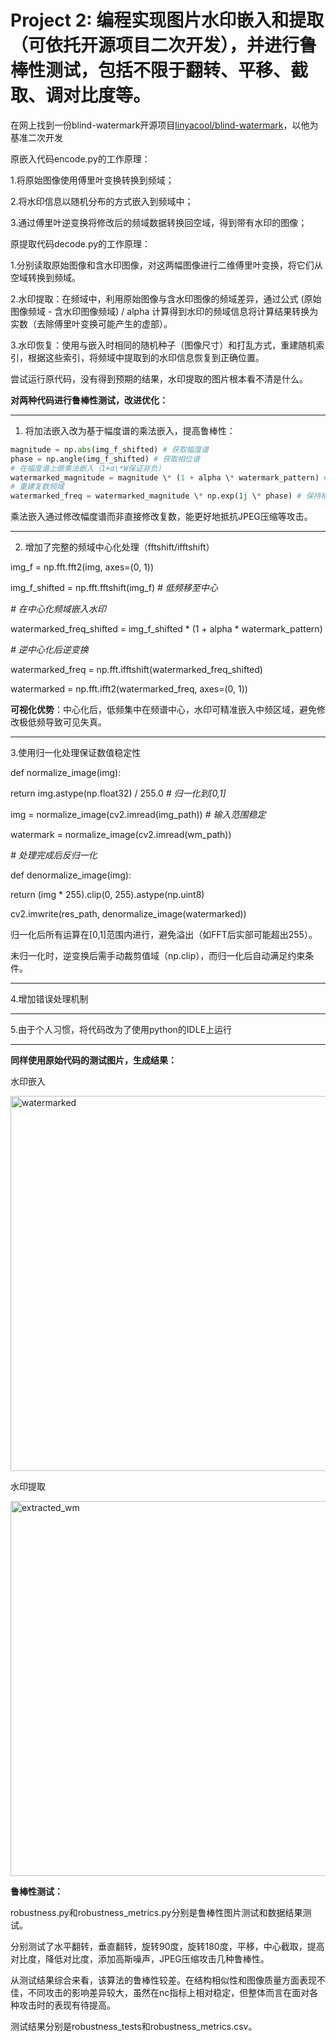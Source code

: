# **Project 2:** 编程实现图片水印嵌入和提取（可依托开源项目二次开发），并进行鲁棒性测试，包括不限于翻转、平移、截取、调对比度等。

在网上找到一份blind-watermark开源项目[linyacool/blind-watermark](https://github.com/linyacool/blind-watermark/tree/master)，以他为基准二次开发


原嵌入代码encode.py的工作原理：

1.将原始图像使用傅里叶变换转换到频域；

2.将水印信息以随机分布的方式嵌入到频域中；

3.通过傅里叶逆变换将修改后的频域数据转换回空域，得到带有水印的图像；


原提取代码decode.py的工作原理：

1.分别读取原始图像和含水印图像，对这两幅图像进行二维傅里叶变换，将它们从空域转换到频域。

2.水印提取：在频域中，利用原始图像与含水印图像的频域差异，通过公式 (原始图像频域 - 含水印图像频域) / alpha 计算得到水印的频域信息将计算结果转换为实数（去除傅里叶变换可能产生的虚部）。

3.水印恢复：使用与嵌入时相同的随机种子（图像尺寸）和打乱方式，重建随机索引，根据这些索引，将频域中提取到的水印信息恢复到正确位置。


尝试运行原代码，没有得到预期的结果，水印提取的图片根本看不清是什么。


**对两种代码进行鲁棒性测试，改进优化：**

----------------------------------------------------------------------

1. 将加法嵌入改为基于幅度谱的乘法嵌入，提高鲁棒性：

```python
magnitude = np.abs(img_f_shifted) # 获取幅度谱
phase = np.angle(img_f_shifted) # 获取相位谱
# 在幅度谱上做乘法嵌入（1+α\*W保证非负）
watermarked_magnitude = magnitude \* (1 + alpha \* watermark_pattern) # 关键改进点
# 重建复数频域
watermarked_freq = watermarked_magnitude \* np.exp(1j \* phase) # 保持相位不变
```

乘法嵌入通过修改幅度谱而非直接修改复数，能更好地抵抗JPEG压缩等攻击。

----------------------------------------------------------------------------------

2. 增加了完整的频域中心化处理（fftshift/ifftshift）

img_f = np.fft.fft2(img, axes=(0, 1))

img_f_shifted = np.fft.fftshift(img_f) _\# 低频移至中心_

_\# 在中心化频域嵌入水印_

watermarked_freq_shifted = img_f_shifted \* (1 + alpha \* watermark_pattern)

_\# 逆中心化后逆变换_

watermarked_freq = np.fft.ifftshift(watermarked_freq_shifted)

watermarked = np.fft.ifft2(watermarked_freq, axes=(0, 1))

****可视化优势****：中心化后，低频集中在频谱中心，水印可精准嵌入中频区域，避免修改极低频导致可见失真。

--------------------------------------------------------------------------------

3.使用归一化处理保证数值稳定性

def normalize_image(img):

return img.astype(np.float32) / 255.0 _\# 归一化到\[0,1\]_

img = normalize_image(cv2.imread(img_path)) _\# 输入范围稳定_

watermark = normalize_image(cv2.imread(wm_path))

_\# 处理完成后反归一化_

def denormalize_image(img):

return (img \* 255).clip(0, 255).astype(np.uint8)

cv2.imwrite(res_path, denormalize_image(watermarked))

归一化后所有运算在\[0,1\]范围内进行，避免溢出（如FFT后实部可能超出255）。

未归一化时，逆变换后需手动裁剪值域（np.clip），而归一化后自动满足约束条件。

----------------------------------------------------------------------------

4.增加错误处理机制

----------------------------------------------------------------------

5.由于个人习惯，将代码改为了使用python的IDLE上运行

----------------------------------------------------------------

**同样使用原始代码的测试图片，生成结果：**

水印嵌入

<img width="960" height="600" alt="watermarked" src="https://github.com/user-attachments/assets/16e5286c-c5bb-48dd-bb1f-ec34b6442671" />

水印提取

<img width="960" height="600" alt="extracted_wm" src="https://github.com/user-attachments/assets/6583f3a2-3a6e-428c-ab46-d5cde8b4d386" />


**鲁棒性测试：**

robustness.py和robustness_metrics.py分别是鲁棒性图片测试和数据结果测试。

分别测试了水平翻转，垂直翻转，旋转90度，旋转180度，平移，中心截取，提高对比度，降低对比度，添加高斯噪声，JPEG压缩攻击几种鲁棒性。

从测试结果综合来看，该算法的鲁棒性较差。在结构相似性和图像质量方面表现不佳，不同攻击的影响差异较大，虽然在nc指标上相对稳定，但整体而言在面对各种攻击时的表现有待提高。

测试结果分别是robustness_tests和robustness_metrics.csv。

